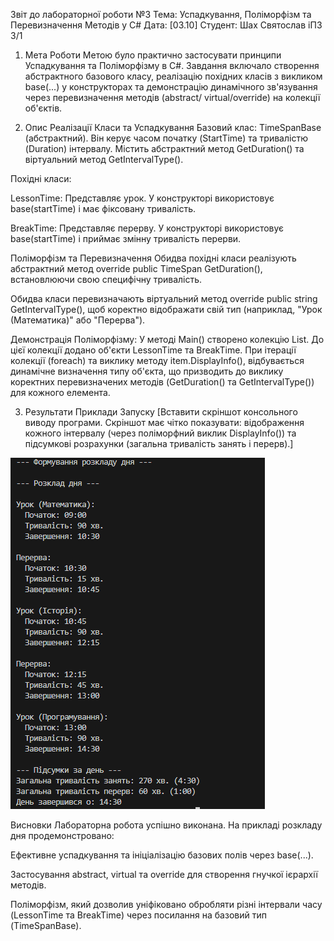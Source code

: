Звіт до лабораторної роботи №3
Тема: Успадкування, Поліморфізм та Перевизначення Методів у C#
Дата: [03.10]
Студент: Шах Святослав іПЗ 3/1

1. Мета Роботи
Метою було практично застосувати принципи Успадкування та Поліморфізму в C#. Завдання включало створення абстрактного базового класу, реалізацію похідних класів з викликом base(...) у конструкторах та демонстрацію динамічного зв'язування через перевизначення методів (abstract/ virtual/override) на колекції об'єктів.

2. Опис Реалізації
Класи та Успадкування
Базовий клас: TimeSpanBase (абстрактний). Він керує часом початку (StartTime) та тривалістю (Duration) інтервалу. Містить абстрактний метод GetDuration() та віртуальний метод GetIntervalType().

Похідні класи:

LessonTime: Представляє урок. У конструкторі використовує base(startTime) і має фіксовану тривалість.

BreakTime: Представляє перерву. У конструкторі використовує base(startTime) і приймає змінну тривалість перерви.

Поліморфізм та Перевизначення
Обидва похідні класи реалізують абстрактний метод override public TimeSpan GetDuration(), встановлюючи свою специфічну тривалість.

Обидва класи перевизначають віртуальний метод override public string GetIntervalType(), щоб коректно відображати свій тип (наприклад, "Урок (Математика)" або "Перерва").

Демонстрація Поліморфізму:
У методі Main() створено колекцію List<TimeSpanBase>. До цієї колекції додано об'єкти LessonTime та BreakTime. При ітерації колекції (foreach) та виклику методу item.DisplayInfo(), відбувається динамічне визначення типу об'єкта, що призводить до виклику коректних перевизначених методів (GetDuration() та GetIntervalType()) для кожного елемента.

3. Результати
Приклади Запуску
[Вставити скріншот консольного виводу програми. Скріншот має чітко показувати: відображення кожного інтервалу (через поліморфний виклик DisplayInfo()) та підсумкові розрахунки (загальна тривалість занять і перерв).]

![alt text](image-1.png)

Висновки
Лабораторна робота успішно виконана. На прикладі розкладу дня продемонстровано:

Ефективне успадкування та ініціалізацію базових полів через base(...).

Застосування abstract, virtual та override для створення гнучкої ієрархії методів.

Поліморфізм, який дозволив уніфіковано обробляти різні інтервали часу (LessonTime та BreakTime) через посилання на базовий тип (TimeSpanBase).